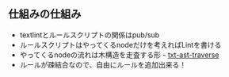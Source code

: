 ## 仕組みの仕組み

-   textlintとルールスクリプトの関係はpub/sub
-   ルールスクリプトはやってくるnodeだけを考えればLintを書ける
-   やってくるnodeの流れは木構造を走査する形 - [txt-ast-traverse](https://github.com/azu/txt-ast-traverse "txt-ast-traverse")
-   ルールが疎結合なので、自由にルールを追加出来る！
